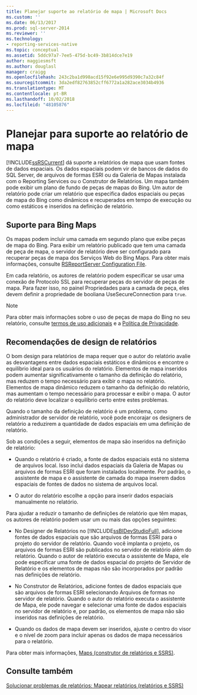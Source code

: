 ```yaml
---
title: Planejar suporte ao relatório de mapa | Microsoft Docs
ms.custom: ''
ms.date: 06/13/2017
ms.prod: sql-server-2014
ms.reviewer: ''
ms.technology:
- reporting-services-native
ms.topic: conceptual
ms.assetid: 5ddc97a7-7ee5-475d-bc49-3b814dce7e19
author: maggiesmsft
ms.author: douglasl
manager: craigg
ms.openlocfilehash: 243c2ba1d998acd15f92e6e995d9390c7a32c84f
ms.sourcegitcommit: 3da2edf82763852cff6772a1a282ace3034b4936
ms.translationtype: MT
ms.contentlocale: pt-BR
ms.lasthandoff: 10/02/2018
ms.locfileid: "48105876"
---
```

# <a name="plan-for-map-report-support"></a>Planejar para suporte ao relatório de mapa
  [!INCLUDE[ssRSCurrent](../includes/ssrscurrent-md.md)] dá suporte a relatórios de mapa que usam fontes de dados espaciais. Os dados espaciais podem vir de bancos de dados do SQL Server, de arquivos de formas ESRI ou da Galeria de Mapas instalada com o Reporting Services ou o Construtor de Relatórios. Um mapa também pode exibir um plano de fundo de peças de mapas do Bing. Um autor de relatório pode criar um relatório que especifica dados espaciais ou peças de mapa do Bing como dinâmicos e recuperados em tempo de execução ou como estáticos e inseridos na definição de relatório.  
  
## <a name="support-for-bing-maps"></a>Suporte para Bing Maps  
 Os mapas podem incluir uma camada em segundo plano que exibe peças de mapa do Bing. Para exibir um relatório publicado que tem uma camada de peça de mapa, o servidor de relatório deve ser configurado para recuperar peças de mapa dos Serviços Web do Bing Maps. Para obter mais informações, consulte [RSReportServer Configuration File](report-server/rsreportserver-config-configuration-file.md).  
  
 Em cada relatório, os autores de relatório podem especificar se usar uma conexão de Protocolo SSL para recuperar peças do servidor de peças de mapa. Para fazer isso, no painel Propriedades para a camada de peça, eles devem definir a propriedade de booliana UseSecureConnection para `true`.  
  
> [!NOTE]  
>  Para obter mais informações sobre o uso de peças de mapa do Bing no seu relatório, consulte [termos de uso adicionais](http://go.microsoft.com/fwlink/?LinkId=151371) e a [Política de Privacidade](http://go.microsoft.com/fwlink/?LinkId=151372).  
  
## <a name="report-design-recommendations"></a>Recomendações de design de relatórios  
 O bom design para relatórios de mapa requer que o autor do relatório avalie as desvantagens entre dados espaciais estáticos e dinâmicos e encontre o equilíbrio ideal para os usuários do relatório. Elementos de mapa inseridos podem aumentar significativamente o tamanho da definição do relatório, mas reduzem o tempo necessário para exibir o mapa no relatório. Elementos de mapa dinâmico reduzem o tamanho da definição do relatório, mas aumentam o tempo necessário para processar e exibir o mapa. O autor do relatório deve localizar o equilíbrio certo entre estes problemas.  
  
 Quando o tamanho da definição de relatório é um problema, como administrador de servidor de relatório, você pode encorajar os designers de relatório a reduzirem a quantidade de dados espaciais em uma definição de relatório.  
  
 Sob as condições a seguir, elementos de mapa são inseridos na definição de relatório:  
  
-   Quando o relatório é criado, a fonte de dados espaciais está no sistema de arquivos local. Isso inclui dados espaciais da Galeria de Mapas ou arquivos de formas ESRI que foram instalados localmente. Por padrão, o assistente de mapa e o assistente de camada do mapa inserem dados espaciais de fontes de dados no sistema de arquivos local.  
  
-   O autor do relatório escolhe a opção para inserir dados espaciais manualmente no relatório.  
  
 Para ajudar a reduzir o tamanho de definições de relatório que têm mapas, os autores de relatório podem usar um ou mais das opções seguintes:  
  
-   No Designer de Relatórios no [!INCLUDE[ssBIDevStudioFull](../includes/ssbidevstudiofull-md.md)], adicione fontes de dados espaciais que são arquivos de formas ESRI para o projeto do servidor de relatório. Quando você implanta o projeto, os arquivos de formas ESRI são publicados no servidor de relatório além do relatório. Quando o autor de relatório executa o assistente de Mapa, ele pode especificar uma fonte de dados espacial do projeto de Servidor de Relatório e os elementos de mapas não são incorporados por padrão nas definições de relatório.  
  
-   No Construtor de Relatórios, adicione fontes de dados espaciais que são arquivos de formas ESRI selecionando Arquivos de formas no servidor de relatório. Quando o autor do relatório executa o assistente de Mapa, ele pode navegar e selecionar uma fonte de dados espaciais no servidor de relatório e, por padrão, os elementos de mapa não são inseridos nas definições de relatório.  
  
-   Quando os dados de mapa devem ser inseridos, ajuste o centro do visor e o nível de zoom para incluir apenas os dados de mapa necessários para o relatório.  
  
 Para obter mais informações, [Maps &#40;construtor de relatórios e SSRS&#41;](report-design/maps-report-builder-and-ssrs.md).  
  
## <a name="see-also"></a>Consulte também  
 [Solucionar problemas de relatórios: Mapear relatórios &#40;relatórios e SSRS&#41;](report-design/troubleshoot-reports-map-reports-report-builder-and-ssrs.md)  
  
  
